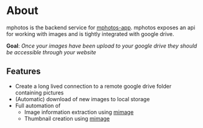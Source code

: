 # About

mphotos is the backend service for [mphotos-app](https://www.github.com/msvens/mphotos-app).
mphotos exposes an api for working with images and is tightly integrated with google drive.

**Goal**: *Once your images have been upload to your google drive they should be accessible through your website*
## Features
- Create a long lived connection to a remote google drive folder containing pictures
- (Automatic) download of new images to local storage
- Full automation of
  - Image information extraction using [mimage](https://www.github.com/msvens/image)
  - Thumbnail creation using [mimage](https://www.github.com/msvens/image/)